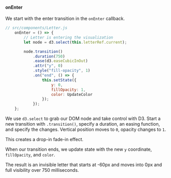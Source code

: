 
#### onEnter

We start with the enter transition in the `onEnter` callback.

``` javascript
// src/components/Letter.js
    onEnter = () => {
        // Letter is entering the visualization
        let node = d3.select(this.letterRef.current);

        node.transition()
            .duration(750)
            .ease(d3.easeCubicInOut)
            .attr("y", 0)
            .style("fill-opacity", 1)
            .on("end", () => {
                this.setState({
                    y: 0,
                    fillOpacity: 1,
                    color: UpdateColor
                });
            });
    };
```

We use `d3.select` to grab our DOM node and take control with D3. Start
a new transition with `.transition()`, specify a duration, an easing
function, and specify the changes. Vertical position moves to `0`,
opacity changes to `1`.

This creates a drop-in fade-in effect.

When our transition ends, we update state with the new `y` coordinate,
`fillOpacity`, and `color`.

The result is an invisible letter that starts at -60px and moves into
0px and full visibility over 750 milliseconds.
